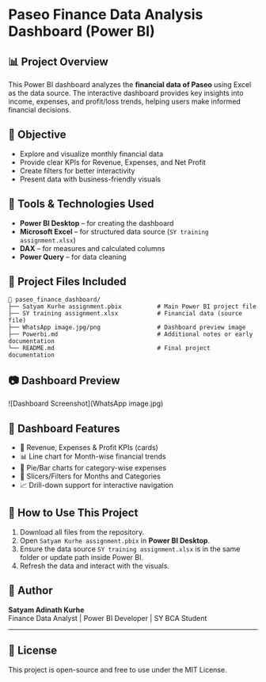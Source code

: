 # Paseo Finance Data Analysis Dashboard (Power BI)

## 📊 Project Overview

This Power BI dashboard analyzes the **financial data of Paseo** using Excel as the data source. The interactive dashboard provides key insights into income, expenses, and profit/loss trends, helping users make informed financial decisions.

## 🎯 Objective

- Explore and visualize monthly financial data
- Provide clear KPIs for Revenue, Expenses, and Net Profit
- Create filters for better interactivity
- Present data with business-friendly visuals

## 🧰 Tools & Technologies Used

- **Power BI Desktop** – for creating the dashboard
- **Microsoft Excel** – for structured data source (`SY training assignment.xlsx`)
- **DAX** – for measures and calculated columns
- **Power Query** – for data cleaning

## 📁 Project Files Included

```
📂 paseo_finance_dashboard/
├── Satyam Kurhe assignment.pbix          # Main Power BI project file
├── SY training assignment.xlsx           # Financial data (source file)
├── WhatsApp image.jpg/png                # Dashboard preview image
├── Powerbi.md                            # Additional notes or early documentation
└── README.md                             # Final project documentation
```

## 📷 Dashboard Preview

![Dashboard Screenshot](WhatsApp image.jpg) <!-- You can rename it as dashboard_preview.png for clarity -->

## 📌 Dashboard Features

- 📌 Revenue, Expenses & Profit KPIs (cards)
- 📊 Line chart for Month-wise financial trends
- 🧾 Pie/Bar charts for category-wise expenses
- 🔄 Slicers/Filters for Months and Categories
- 📈 Drill-down support for interactive navigation

## 📂 How to Use This Project

1. Download all files from the repository.
2. Open `Satyam Kurhe assignment.pbix` in **Power BI Desktop**.
3. Ensure the data source `SY training assignment.xlsx` is in the same folder or update path inside Power BI.
4. Refresh the data and interact with the visuals.

## 📝 Author

**Satyam Adinath Kurhe**  
Finance Data Analyst | Power BI Developer | SY BCA Student  

---

## 📄 License

This project is open-source and free to use under the MIT License.
